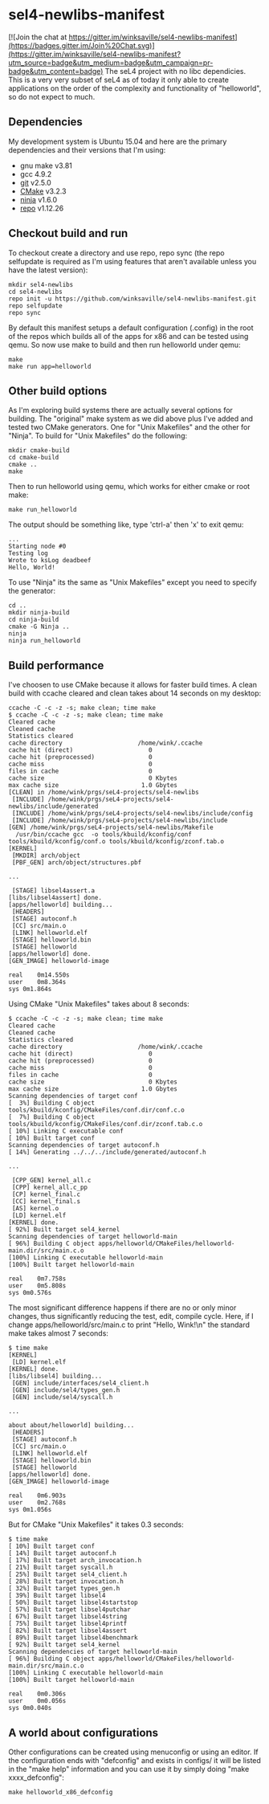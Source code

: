 sel4-newlibs-manifest
=====================

[![Join the chat at https://gitter.im/winksaville/sel4-newlibs-manifest](https://badges.gitter.im/Join%20Chat.svg)](https://gitter.im/winksaville/sel4-newlibs-manifest?utm_source=badge&utm_medium=badge&utm_campaign=pr-badge&utm_content=badge)
The seL4 project with no libc dependicies. This is a very very
subset of seL4 as of today it only able to create applications
on the order of the complexity and functionality of "helloworld",
so do not expect to much.

Dependencies
------------

My development system is Ubuntu 15.04 and here are the
primary dependencies and their versions that I'm using:

* gnu make v3.81
* gcc 4.9.2
* [git](https://github.com/git/git) v2.5.0
* [CMake](http://www.cmake.org/download/) v3.2.3
* [ninja](https://github.com/martine/ninja) v1.6.0
* [repo](https://code.google.com/p/git-repo/) v1.12.26


Checkout build and run
----------------------

To checkout create a directory and use repo, repo sync (the repo
selfupdate is required as I'm using features that aren't available
unless you have the latest version):
```
mkdir sel4-newlibs
cd sel4-newlibs
repo init -u https://github.com/winksaville/sel4-newlibs-manifest.git
repo selfupdate
repo sync
```

By default this manifest setups a default configuration (.config) in
the root of the repos which builds all of the apps for x86 and can be
tested using qemu. So now use make to build and then run helloworld
under qemu:
```
make
make run app=helloworld
```

Other build options
-------------------

As I'm exploring build systems there are actually several options for
building. The "original" make system as we did above plus I've added
and tested two CMake generators. One for "Unix Makefiles" and the other
for "Ninja". To build for "Unix Makefiles" do the following:
```
mkdir cmake-build
cd cmake-build
cmake ..
make
```

Then to run helloworld using qemu, which works for either cmake or root make:
```
make run_helloworld
```

The output should be something like, type 'ctrl-a' then 'x' to exit qemu:
```
...
Starting node #0
Testing log
Wrote to ksLog deadbeef
Hello, World!
```

To use "Ninja" its the same as "Unix Makefiles" except you need to specify
the generator:
```
cd ..
mkdir ninja-build
cd ninja-build
cmake -G Ninja ..
ninja
ninja run_helloworld
```

Build performance
-----------------
I've choosen to use CMake because it allows for faster build times. A clean build with
ccache cleared and clean takes about 14 seconds on my desktop:

```
ccache -C -c -z -s; make clean; time make
$ ccache -C -c -z -s; make clean; time make
Cleared cache
Cleaned cache
Statistics cleared
cache directory                     /home/wink/.ccache
cache hit (direct)                     0
cache hit (preprocessed)               0
cache miss                             0
files in cache                         0
cache size                             0 Kbytes
max cache size                       1.0 Gbytes
[CLEAN] in /home/wink/prgs/seL4-projects/sel4-newlibs
 [INCLUDE] /home/wink/prgs/seL4-projects/sel4-newlibs/include/generated
 [INCLUDE] /home/wink/prgs/seL4-projects/sel4-newlibs/include/config
 [INCLUDE] /home/wink/prgs/seL4-projects/sel4-newlibs/include
[GEN] /home/wink/prgs/seL4-projects/sel4-newlibs/Makefile
  /usr/bin/ccache gcc  -o tools/kbuild/kconfig/conf tools/kbuild/kconfig/conf.o tools/kbuild/kconfig/zconf.tab.o  
[KERNEL]
 [MKDIR] arch/object
 [PBF_GEN] arch/object/structures.pbf

...

 [STAGE] libsel4assert.a
[libs/libsel4assert] done.
[apps/helloworld] building...
 [HEADERS]
 [STAGE] autoconf.h
 [CC] src/main.o
 [LINK] helloworld.elf
 [STAGE] helloworld.bin
 [STAGE] helloworld
[apps/helloworld] done.
[GEN_IMAGE] helloworld-image

real	0m14.550s
user	0m8.364s
sys 0m1.864s
```

Using CMake "Unix Makefiles" takes about 8 seconds:
```
$ ccache -C -c -z -s; make clean; time make
Cleared cache
Cleaned cache
Statistics cleared
cache directory                     /home/wink/.ccache
cache hit (direct)                     0
cache hit (preprocessed)               0
cache miss                             0
files in cache                         0
cache size                             0 Kbytes
max cache size                       1.0 Gbytes
Scanning dependencies of target conf
[  3%] Building C object tools/kbuild/kconfig/CMakeFiles/conf.dir/conf.c.o
[  7%] Building C object tools/kbuild/kconfig/CMakeFiles/conf.dir/zconf.tab.c.o
[ 10%] Linking C executable conf
[ 10%] Built target conf
Scanning dependencies of target autoconf.h
[ 14%] Generating ../../../include/generated/autoconf.h

...

 [CPP_GEN] kernel_all.c
 [CPP] kernel_all.c_pp
 [CP] kernel_final.c
 [CC] kernel_final.s
 [AS] kernel.o
 [LD] kernel.elf
[KERNEL] done.
[ 92%] Built target sel4_kernel
Scanning dependencies of target helloworld-main
[ 96%] Building C object apps/helloworld/CMakeFiles/helloworld-main.dir/src/main.c.o
[100%] Linking C executable helloworld-main
[100%] Built target helloworld-main

real	0m7.758s
user	0m5.808s
sys 0m0.576s
```

The most significant difference happens if there are no or only minor changes, thus
significantly reducing the test, edit, compile cycle. Here, if I change
apps/helloworld/src/main.c to print "Hello, Wink!\n" the standard make
takes almost 7 seconds:
```
$ time make
[KERNEL]
 [LD] kernel.elf
[KERNEL] done.
[libs/libsel4] building...
 [GEN] include/interfaces/sel4_client.h
 [GEN] include/sel4/types_gen.h
 [GEN] include/sel4/syscall.h

...

about about/helloworld] building...
 [HEADERS]
 [STAGE] autoconf.h
 [CC] src/main.o
 [LINK] helloworld.elf
 [STAGE] helloworld.bin
 [STAGE] helloworld
[apps/helloworld] done.
[GEN_IMAGE] helloworld-image

real	0m6.903s
user	0m2.768s
sys 0m1.056s
```

But for CMake "Unix Makefiles" it takes 0.3 seconds:
```
$ time make
[ 10%] Built target conf
[ 14%] Built target autoconf.h
[ 17%] Built target arch_invocation.h
[ 21%] Built target syscall.h
[ 25%] Built target sel4_client.h
[ 28%] Built target invocation.h
[ 32%] Built target types_gen.h
[ 39%] Built target libsel4
[ 50%] Built target libsel4startstop
[ 57%] Built target libsel4putchar
[ 67%] Built target libsel4string
[ 75%] Built target libsel4printf
[ 82%] Built target libsel4assert
[ 89%] Built target libsel4benchmark
[ 92%] Built target sel4_kernel
Scanning dependencies of target helloworld-main
[ 96%] Building C object apps/helloworld/CMakeFiles/helloworld-main.dir/src/main.c.o
[100%] Linking C executable helloworld-main
[100%] Built target helloworld-main

real	0m0.306s
user	0m0.056s
sys 0m0.040s
```

A world about configurations
----------------------------

Other configurations can be created using menuconfig or using an editor.
If the configuration ends with "defconfig" and exists in configs/ it
will be listed in the "make help" information and you can use it by
simply doing "make xxxx_defconfig":
```
make helloworld_x86_defconfig
```
